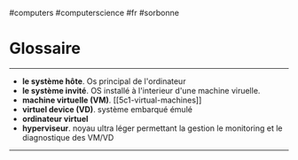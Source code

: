 #computers #computerscience #fr #sorbonne 
# Glossaire
---
+ **le système hôte**. Os principal de l'ordinateur
+ **le système invité**. OS installé à l'interieur d'une machine viruelle.
+ **machine virtuelle (VM)**. [[5c1-virtual-machines]]
+ **virtuel device (VD)**. système embarqué émulé
+ **ordinateur virtuel**
+ **hyperviseur**. noyau ultra léger permettant la gestion le monitoring et le diagnostique des VM/VD

---
